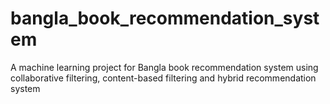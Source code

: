 # bangla_book_recommendation_system
A machine learning project for Bangla book recommendation system using collaborative filtering, content-based filtering and hybrid recommendation system
